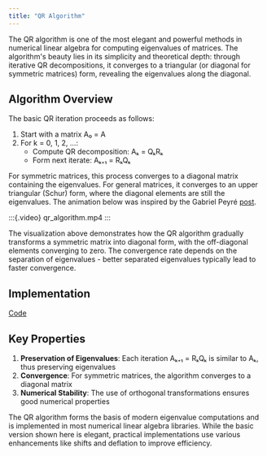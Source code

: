 ```yaml
---
title: "QR Algorithm"
---
```


The QR algorithm is one of the most elegant and powerful methods in numerical linear algebra for computing eigenvalues of matrices. The algorithm's beauty lies in its simplicity and theoretical depth: through iterative QR decompositions, it converges to a triangular (or diagonal for symmetric matrices) form, revealing the eigenvalues along the diagonal.

## Algorithm Overview

The basic QR iteration proceeds as follows:

1. Start with a matrix A₀ = A
2. For k = 0, 1, 2, ...:
   - Compute QR decomposition: Aₖ = QₖRₖ
   - Form next iterate: Aₖ₊₁ = RₖQₖ

For symmetric matrices, this process converges to a diagonal matrix containing the eigenvalues. For general matrices, it converges to an upper triangular (Schur) form, where the diagonal elements are still the eigenvalues. The animation below was inspired by the Gabriel Peyré [post](https://x.com/gabrielpeyre/status/1881582504219734216?t=romY906gYOjWRDboK42_Cw&s=09).

:::{.video}
qr_algorithm.mp4
:::

The visualization above demonstrates how the QR algorithm gradually transforms a symmetric matrix into diagonal form, with the off-diagonal elements converging to zero. The convergence rate depends on the separation of eigenvalues - better separated eigenvalues typically lead to faster convergence.

## Implementation

[Code](qr_algorithm.py)

## Key Properties

1. **Preservation of Eigenvalues**: Each iteration Aₖ₊₁ = RₖQₖ is similar to Aₖ, thus preserving eigenvalues
2. **Convergence**: For symmetric matrices, the algorithm converges to a diagonal matrix
3. **Numerical Stability**: The use of orthogonal transformations ensures good numerical properties

The QR algorithm forms the basis of modern eigenvalue computations and is implemented in most numerical linear algebra libraries. While the basic version shown here is elegant, practical implementations use various enhancements like shifts and deflation to improve efficiency. 